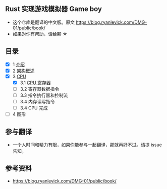 ## Rust 实现游戏模拟器 Game boy
* 这个仓库是翻译的中文版。原文 https://blog.ryanlevick.com/DMG-01/public/book/
* 如果对你有帮助，请给颗 ☆

## 目录
- [x] 1 [介绍](./1-introduction/1-introduction.md)
- [x] 2 [架构概述](./2-Architecture-overview/1-Architechture-overview.md)
- [x] 3 [CPU](./3-CPU)
    - [x] 3.1 [CPU 寄存器](./3-CPU/1-CPU-Registers.md)
    - [ ] 3.2 寄存器数据指令
    - [ ] 3.3 指令执行器和控制流
    - [ ] 3.4 内存读写指令
    - [ ] 3.4 CPU 完成
- [ ] 4 图形

## 参与翻译
* 一个人时间和精力有限，如果你能参与一起翻译，那就再好不过。请提 issue 告知。

## 参考资料
* https://blog.ryanlevick.com/DMG-01/public/book/
